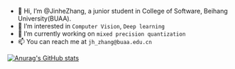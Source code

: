- 👋 Hi, I’m @JinheZhang, a junior student in College of Software, Beihang University(BUAA). 
- 👀 I’m interested in `Computer Vision`, `Deep learning`
- 🌱 I’m currently working on `mixed precision quantization`
- 📫 You can reach me at `jh_zhang@buaa.edu.cn`


[![Anurag's GitHub stats](https://github-readme-stats.vercel.app/api?username=AsukaCanDL&count_private=true)](https://github.com/anuraghazra/github-readme-stats)

<!---
JinheZhang/JinheZhang is a ✨ special ✨ repository because its `README.md` (this file) appears on your GitHub profile.
You can click the Preview link to take a look at your changes.
--->
